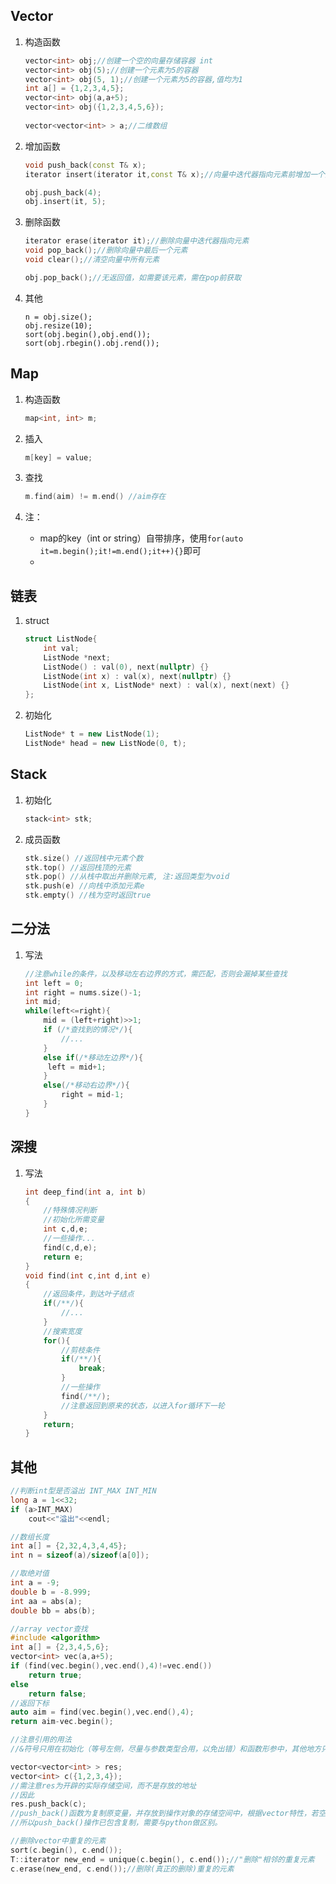 ## Vector

1. 构造函数

   ```c++
   vector<int> obj;//创建一个空的向量存储容器 int
   vector<int> obj(5);//创建一个元素为5的容器
   vector<int> obj(5, 1);//创建一个元素为5的容器,值均为1
   int a[] = {1,2,3,4,5};
   vector<int> obj(a,a+5);
   vector<int> obj({1,2,3,4,5,6});
       
   vector<vector<int> > a;//二维数组
   ```

2. 增加函数

   ```c++
   void push_back(const T& x);
   iterator insert(iterator it,const T& x);//向量中迭代器指向元素前增加一个元素x
   
   obj.push_back(4);
   obj.insert(it, 5);
   ```

3. 删除函数

   ```c++
   iterator erase(iterator it);//删除向量中迭代器指向元素
   void pop_back();//删除向量中最后一个元素
   void clear();//清空向量中所有元素
   
   obj.pop_back();//无返回值，如需要该元素，需在pop前获取
   ```


4. 其他

   ```
   n = obj.size();
   obj.resize(10);
   sort(obj.begin(),obj.end());
   sort(obj.rbegin().obj.rend());
   ```

## Map

1. 构造函数

   ```c++
   map<int, int> m;
   ```

2. 插入

   ```c++
   m[key] = value;
   ```

3. 查找

   ```c++
   m.find(aim) != m.end() //aim存在 
   ```

4. 注：
   * map的key（int or string）自带排序，使用`for(auto it=m.begin();it!=m.end();it++){}`即可
   * 

## 链表

1. struct

   ```c++
   struct ListNode{
       int val;
       ListNode *next;
       ListNode() : val(0), next(nullptr) {}
       ListNode(int x) : val(x), next(nullptr) {}
       ListNode(int x, ListNode* next) : val(x), next(next) {}
   };
   ```

2. 初始化

   ```c++
   ListNode* t = new ListNode(1);
   ListNode* head = new ListNode(0, t);
   ```


## Stack

1. 初始化

   ```c++
   stack<int> stk;
   ```

2. 成员函数

   ```c++
   stk.size() //返回栈中元素个数
   stk.top() //返回栈顶的元素
   stk.pop() //从栈中取出并删除元素, 注:返回类型为void
   stk.push(e) //向栈中添加元素e
   stk.empty() //栈为空时返回true
   ```


## 二分法

1. 写法

   ```c++
   //注意while的条件，以及移动左右边界的方式，需匹配，否则会漏掉某些查找
   int left = 0;
   int right = nums.size()-1;
   int mid;
   while(left<=right){
       mid = (left+right)>>1;
       if (/*查找到的情况*/){
           //...
       }
       else if(/*移动左边界*/){
   		left = mid+1;
       }
       else(/*移动右边界*/){
           right = mid-1;
       }
   }
   ```


## 深搜

1. 写法

   ```c++
   int deep_find(int a, int b)
   {
       //特殊情况判断
       //初始化所需变量
       int c,d,e;
       //一些操作...
       find(c,d,e);
       return e;
   }
   void find(int c,int d,int e)
   {
       //返回条件，到达叶子结点
       if(/**/){
           //...
       }
       //搜索宽度
       for(){
           //剪枝条件
           if(/**/){
               break;
           }
           //一些操作
           find(/**/);
           //注意返回到原来的状态，以进入for循环下一轮
       }
       return;
   }
   ```

   

## 其他

```c++
//判断int型是否溢出 INT_MAX INT_MIN
long a = 1<<32;
if (a>INT_MAX)
    cout<<"溢出"<<endl;

//数组长度
int a[] = {2,32,4,3,4,45};
int n = sizeof(a)/sizeof(a[0]);

//取绝对值
int a = -9;
double b = -8.999;
int aa = abs(a);
double bb = abs(b);

//array vector查找
#include <algorithm>
int a[] = {2,3,4,5,6};
vector<int> vec(a,a+5);
if (find(vec.begin(),vec.end(),4)!=vec.end())
    return true;
else
    return false;
//返回下标
auto aim = find(vec.begin(),vec.end(),4);
return aim-vec.begin();

//注意引用的用法
//&符号只用在初始化（等号左侧，尽量与参数类型合用，以免出错）和函数形参中，其他地方只需用原变量名即可，否则与&取地址符号（尽量与变量名合用）混淆。

vector<vector<int> > res;
vector<int> c({1,2,3,4});
//需注意res为开辟的实际存储空间，而不是存放的地址
//因此
res.push_back(c);
//push_back()函数为复制原变量，并存放到操作对象的存储空间中，根据vector特性，若空间不足则扩大。
//所以push_back()操作已包含复制，需要与python做区别。

//删除vector中重复的元素
sort(c.begin(), c.end());
T::iterator new_end = unique(c.begin(), c.end());//"删除"相邻的重复元素
c.erase(new_end, c.end());//删除(真正的删除)重复的元素
```

